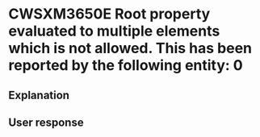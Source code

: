 # CWSXM3650E Root property evaluated to multiple elements which is not allowed. This has been reported by the following entity: 0

## Explanation

## User response